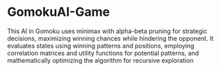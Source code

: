 # GomokuAI-Game
This AI in Gomoku uses minimax with alpha-beta pruning for strategic decisions, maximizing winning chances while hindering the opponent. It evaluates states using winning patterns and positions, employing correlation matrices and utility functions for potential patterns, and mathematically optimizing the algorithm for recursive exploration
